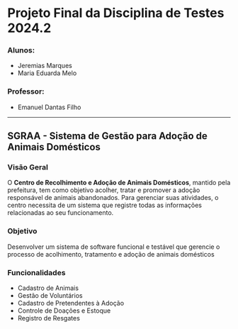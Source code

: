 # Projeto Final da Disciplina de Testes 2024.2

### Alunos:
- Jeremias Marques  
- Maria Eduarda Melo  

### Professor: 
- Emanuel Dantas Filho

---

## SGRAA - Sistema de Gestão para Adoção de Animais Domésticos  

### Visão Geral  
O **Centro de Recolhimento e Adoção de Animais Domésticos**, mantido pela prefeitura, tem como objetivo acolher, tratar e promover a adoção responsável de animais abandonados. Para gerenciar suas atividades, o centro necessita de um sistema que registre todas as informações relacionadas ao seu funcionamento.  

### Objetivo

Desenvolver um sistema de software funcional e testável que gerencie o processo de acolhimento, tratamento e adoção de animais domésticos

### Funcionalidades

- Cadastro de Animais
- Gestão de Voluntários
- Cadastro de Pretendentes à Adoção
- Controle de Doações e Estoque
- Registro de Resgates  
